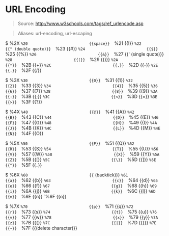 # URL Encoding

> Source: http://www.w3schools.com/tags/ref_urlencode.asp

> Aliases: url-encoding, url-escaping

$ %2X
    `%20                           {{space}} 
    `%21                           {{!}} 
    `%22                           {{" (double quote)}} 
    `%23                           {{#}} 
    `%24                           {{$}} 
    `%25                           {{%}} 
    `%26                           {{&}} 
    `%27                           {{' (single quote)}} 
    `%28                           {{(}} 
    `%29                           {{)}} 
    `%2A                           {{*}} 
    `%2B                           {{+}} 
    `%2C                           {{,}} 
    `%2D                           {{-}} 
    `%2E                           {{.}} 
    `%2F                           {{/}} 

$ %3X
    `%30                           {{0}} 
    `%31                           {{1}} 
    `%32                           {{2}} 
    `%33                           {{3}} 
    `%34                           {{4}} 
    `%35                           {{5}} 
    `%36                           {{6}} 
    `%37                           {{7}} 
    `%38                           {{8}} 
    `%39                           {{9}} 
    `%3A                           {{:}} 
    `%3B                           {{;}} 
    `%3C                           {{<}} 
    `%3D                           {{=}} 
    `%3E                           {{>}} 
    `%3F                           {{?}} 

$ %4X
    `%40                           {{@}} 
    `%41                           {{A}} 
    `%42                           {{B}} 
    `%43                           {{C}} 
    `%44                           {{D}} 
    `%45                           {{E}} 
    `%46                           {{F}} 
    `%47                           {{G}} 
    `%48                           {{H}} 
    `%49                           {{I}} 
    `%4A                           {{J}} 
    `%4B                           {{K}} 
    `%4C                           {{L}} 
    `%4D                           {{M}} 
    `%4E                           {{N}} 
    `%4F                           {{O}} 

$ %5X
    `%50                           {{P}} 
    `%51                           {{Q}} 
    `%52                           {{R}} 
    `%53                           {{S}} 
    `%54                           {{T}} 
    `%55                           {{U}} 
    `%56                           {{V}} 
    `%57                           {{W}} 
    `%58                           {{X}} 
    `%59                           {{Y}} 
    `%5A                           {{Z}} 
    `%5B                           {{[}} 
    `%5C                           {{\}} 
    `%5D                           {{]}} 
    `%5E                           {{^}} 
    `%5F                           {{_}} 

$ %6X
    `%60                           {{` (backtick)}} 
    `%61                           {{a}} 
    `%62                           {{b}} 
    `%63                           {{c}} 
    `%64                           {{d}} 
    `%65                           {{e}} 
    `%66                           {{f}} 
    `%67                           {{g}} 
    `%68                           {{h}} 
    `%69                           {{i}} 
    `%6A                           {{j}} 
    `%6B                           {{k}} 
    `%6C                           {{l}} 
    `%6D                           {{m}} 
    `%6E                           {{n}} 
    `%6F                           {{o}} 

$ %7X
    `%70                           {{p}} 
    `%71                           {{q}} 
    `%72                           {{r}} 
    `%73                           {{s}} 
    `%74                           {{t}} 
    `%75                           {{u}} 
    `%76                           {{v}} 
    `%77                           {{w}} 
    `%78                           {{x}} 
    `%79                           {{y}} 
    `%7A                           {{z}} 
    `%7B                           {{{}} 
    `%7C                           {{|}} 
    `%7D                           {{}}} 
    `%7E                           {{~}} 
    `%7F                           {{(delete character)}} 

